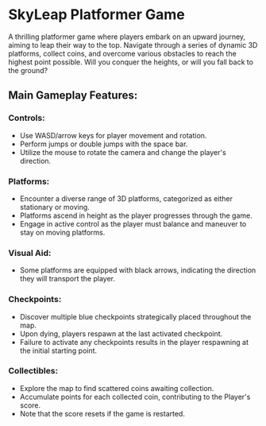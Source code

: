 # SkyLeap Platformer Game

A thrilling platformer game where players embark on an upward journey, aiming to leap their way to the top. Navigate through a series of dynamic 3D platforms, collect coins, and overcome various obstacles to reach the highest point possible. Will you conquer the heights, or will you fall back to the ground?

## Main Gameplay Features:

### Controls:
- Use WASD/arrow keys for player movement and rotation.
- Perform jumps or double jumps with the space bar.
- Utilize the mouse to rotate the camera and change the player's direction.

### Platforms:
- Encounter a diverse range of 3D platforms, categorized as either stationary or moving.
- Platforms ascend in height as the player progresses through the game.
- Engage in active control as the player must balance and maneuver to stay on moving platforms.

### Visual Aid:
- Some platforms are equipped with black arrows, indicating the direction they will transport the player.

### Checkpoints:
- Discover multiple blue checkpoints strategically placed throughout the map.
- Upon dying, players respawn at the last activated checkpoint.
- Failure to activate any checkpoints results in the player respawning at the initial starting point.

### Collectibles:
- Explore the map to find scattered coins awaiting collection.
- Accumulate points for each collected coin, contributing to the Player's score.
- Note that the score resets if the game is restarted.
